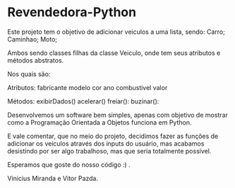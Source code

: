 # Revendedora-Python
Este projeto tem o objetivo de adicionar veiculos a uma lista, sendo:
Carro;
Caminhao;
Moto;

Ambos sendo classes filhas da classe Veiculo, onde tem seus atributos e métodos abstratos.

Nos quais são:

Atributos:
fabricante
modelo
cor
ano
combustivel
valor

Métodos:
exibirDados()
acelerar()
freiar():
buzinar():

Desenvolvemos um software bem simples, apenas com objetivo de mostrar como a Programação Orientada a Objetos funciona em Python.

E vale comentar, que no meio do projeto, decidimos fazer as funções de adicionar os veículos através dos inputs do usuário, mas acabamos
desistindo por ser algo trabalhoso, mas que seria totalmente possível.

Esperamos que goste do nosso código :) .

Vinicius Miranda e Vitor Pazda.
